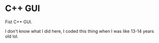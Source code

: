 # C++ GUI

Fist C++ GUI.

I don't know what I did here, I coded this thing when I was like 13-14 years old lol.

